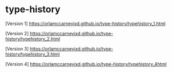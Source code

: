 # type-history

[Version 1] https://orlamccarneyixd.github.io/type-history/typehistory_1.html

[Version 2] https://orlamccarneyixd.github.io/type-history/typehistory_2.html

[Version 3] https://orlamccarneyixd.github.io/type-history/typehistory_3.html

[Version 4] https://orlamccarneyixd.github.io/type-history/typehistory_4html
